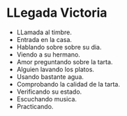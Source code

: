 # LLegada Victoria

- LLamada al timbre.
- Entrada en la casa. 
- Hablando sobre sobre su dia.
- Viendo a su hermano.
- Amor preguntando sobre la tarta.
- Alguien lavando los platos.
- Usando bastante agua.
- Comprobando la calidad de la tarta.
- Verificando su estado.
- Escuchando musica.
- Practicando.